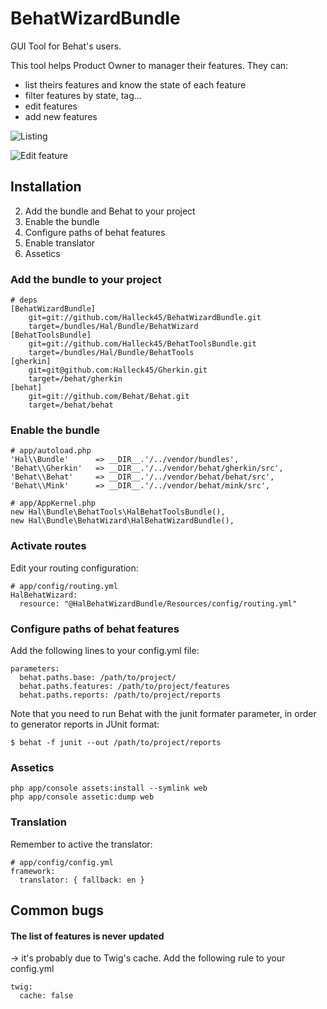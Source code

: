 BehatWizardBundle
================

GUI Tool for Behat's users.

This tool helps Product Owner to manager their features. They can:
- list theirs features and know the state of each feature
- filter features by state, tag...
- edit features
- add new features



![Listing](https://github.com/Halleck45/BehatWizardBundle/raw/master/Resources/docs/screen-home-small.jpg)

![Edit feature](https://github.com/Halleck45/BehatWizardBundle/raw/master/Resources/docs/screen-edit-small.jpg)



Installation
-----------
2. Add the bundle and Behat to your project
3. Enable the bundle
4. Configure paths of behat features
5. Enable translator
6. Assetics


### Add the bundle to your project

    # deps
    [BehatWizardBundle]
        git=git://github.com/Halleck45/BehatWizardBundle.git
        target=/bundles/Hal/Bundle/BehatWizard
    [BehatToolsBundle]
        git=git://github.com/Halleck45/BehatToolsBundle.git
        target=/bundles/Hal/Bundle/BehatTools
    [gherkin]
        git=git@github.com:Halleck45/Gherkin.git
        target=/behat/gherkin
    [behat]
        git=git://github.com/Behat/Behat.git
        target=/behat/behat

### Enable the bundle

    # app/autoload.php
    'Hal\\Bundle'      => __DIR__.'/../vendor/bundles',
    'Behat\\Gherkin'   => __DIR__.'/../vendor/behat/gherkin/src',
    'Behat\\Behat'     => __DIR__.'/../vendor/behat/behat/src',
    'Behat\\Mink'      => __DIR__.'/../vendor/behat/mink/src',

    # app/AppKernel.php
    new Hal\Bundle\BehatTools\HalBehatToolsBundle(),
    new Hal\Bundle\BehatWizard\HalBehatWizardBundle(),

### Activate routes

Edit your routing configuration:
    
    # app/config/routing.yml
    HalBehatWizard:
      resource: "@HalBehatWizardBundle/Resources/config/routing.yml"

### Configure paths of behat features

Add the following lines to your config.yml file:

    parameters:
      behat.paths.base: /path/to/project/
      behat.paths.features: /path/to/project/features
      behat.paths.reports: /path/to/project/reports

Note that you need to run Behat with the junit formater parameter, in order to generator reports in JUnit format:

    $ behat -f junit --out /path/to/project/reports


### Assetics

    php app/console assets:install --symlink web
    php app/console assetic:dump web

### Translation

Remember to active the translator:

    # app/config/config.yml
    framework:
      translator: { fallback: en }


## Common bugs

#### The list of features is never updated
-> it's probably due to Twig's cache. Add the following rule to your config.yml

    twig:
      cache: false


